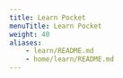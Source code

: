 ```yaml
---
title: Learn Pocket
menuTitle: Learn Pocket
weight: 40
aliases:
    - learn/README.md
    - home/learn/README.md
---
```


